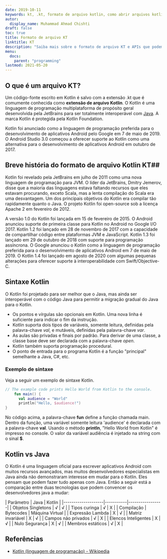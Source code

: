 ```yaml
---
date: 2019-10-11
keywords: kt, .kt, formato de arquivo kotlin, como abrir arquivos kotlin, como executar arquivos kotlin, formato de arquivo .kt, arquivo kt , extensão de arquivo kotlin, extensão .kt, kotlin vs java
autor:
  display_name: Muhammad Ahmad Chishti
draft: false
toc: true
title: Formato de arquivo KT
linktitle: KT
description: "Saiba mais sobre o formato de arquivo KT e APIs que podem criar e abrir arquivos KT."
menu:
  docs:
    parent: "programming"
lastmod: 2021-05-20
---
```


## O que é um arquivo KT? ##

Um código-fonte escrito em Kotlin é salvo com a extensão .kt que é comumente conhecida como **extensão de arquivo Kotlin**. O Kotlin é uma linguagem de programação multiplataforma de propósito geral desenvolvida pela JetBrains para ser totalmente interoperável com [Java](/pt/programming/java/). A marca Kotlin é protegida pela Kotlin Foundation.

Kotlin foi anunciado como a linguagem de programação preferida para o desenvolvimento de aplicativos Android pelo Google em 7 de maio de 2019. O Android Studio 3.0 começou a oferecer suporte ao Kotlin como uma alternativa para o desenvolvimento de aplicativos Android em outubro de 2017.

## Breve história do formato de arquivo Kotlin KT##

Kotlin foi revelado pela JetBrains em julho de 2011 como uma nova linguagem de programação para JVM. O líder da JetBrains, Dmitry Jemerov, disse que a maioria das linguagens estava faltando recursos que eles estavam procurando, exceto Scala, mas a lenta compilação do Scala era uma desvantagem. Um dos principais objetivos do Kotlin era compilar tão rapidamente quanto o Java. O projeto Kotlin foi open-source sob a licença Apache 2 em fevereiro de 2012.

A versão 1.0 do Kotlin foi lançada em 15 de fevereiro de 2015. O Android anunciou suporte de primeira classe para Kotlin no Android no Google I/O 2017. Kotlin 1.2 foi lançado em 28 de novembro de 2017 com a capacidade de compartilhar código entre plataformas JVM e JavaScript. Kotlin 1.3 foi lançado em 29 de outubro de 2018 com suporte para programação assíncrona. O Google anunciou o Kotlin como a linguagem de programação preferida para o desenvolvimento de aplicativos Android em 7 de maio de 2019. O Kotlin 1.4 foi lançado em agosto de 2020 com algumas pequenas alterações para oferecer suporte à interoperabilidade com Swift/Objective-C.

## Sintaxe Kotlin ##

O Kotlin foi projetado para ser melhor que o Java, mas ainda ser interoperável com o código Java para permitir a migração gradual do Java para o Kotlin.

* Os pontos e vírgulas são opcionais em Kotlin. Uma nova linha é suficiente para indicar o fim da instrução.
* Kotlin suporta dois tipos de variáveis, somente leitura, definidas pela palavra-chave *val*, e mutáveis, definidas pela palavra-chave *var*.
* As aulas são privadas e finais por padrão. Para derivar de uma classe, a classe base deve ser declarada com a palavra-chave *open*.
* Kotlin também suporta programação procedural.
* O ponto de entrada para o programa Kotlin é a função "principal" semelhante a Java, C#, etc.

### Exemplo de sintaxe ###

Veja a seguir um exemplo de sintaxe Kotlin.

```kotlin
// The example code prints Hello World from Kotlin to the console.
    fun main() {
      val audience = "World"
      println("Hello, $audience!")
}
```

No código acima, a palavra-chave **fun** define a função chamada main. Dentro da função, uma variável somente leitura 'audience' é declarada com a palavra-chave **val**. Usando o método **println**, "Hello World from Kotlin" é impresso no console. O valor da variável audiência é injetado na string com o sinal **$**.

## Kotlin vs Java
O Kotlin é uma linguagem oficial para escrever aplicativos Android com muitos recursos avançados, mas muitos desenvolvedores especialistas em Java ainda não demonstraram interesse em mudar para o Kotlin. Eles pensam que podem fazer tudo apenas com Java. Então a seguir está a comparação entre duas tecnologias que podem convencer os desenvolvedores java a mudar:

| Parâmetro | Java | Kotlin |
|--------------------|-----------|---------------- -|
| Objetos Singletons | √ | √ |
| Tipos curinga | √ | Χ |
| Compilação | Bytecodes | Máquina Virtual |
| Expressão Lambda | Χ | √ |
| Matriz invariável | Χ | √ |
| Campos não privados | √ | Χ |
| Elencos Inteligentes | Χ | √ |
| Nulo Segurança | Χ | √ |
| Membros estáticos | √ | Χ |

## Referências ##

- [Kotlin (linguagem de programação) - Wikipedia](https://en.wikipedia.org/wiki/Kotlin_(programming_language))

